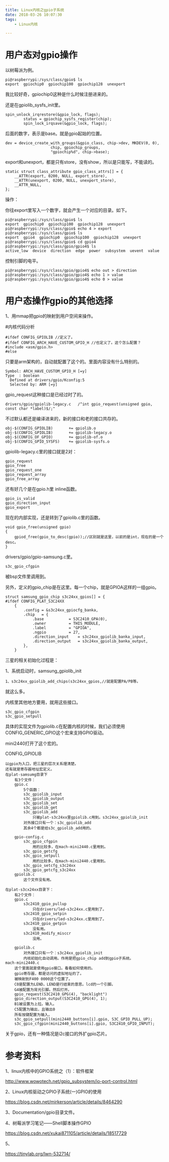 ```yaml
---
title: Linux内核之gpio子系统
date: 2018-03-26 10:07:30
tags:
	- Linux内核

---
```




# 用户态对gpio操作

以树莓派为例。

```
pi@raspberrypi:/sys/class/gpio$ ls
export  gpiochip0  gpiochip100  gpiochip128  unexport
```

我比较好奇，gpiochip0这种是什么时候注册进来的。

还是在gpiolib_sysfs_init里。

```
spin_unlock_irqrestore(&gpio_lock, flags);
		status = gpiochip_sysfs_register(chip);
		spin_lock_irqsave(&gpio_lock, flags);
```

后面的数字，表示是base。就是gpio起始的位置。

```
dev = device_create_with_groups(&gpio_class, chip->dev, MKDEV(0, 0),
					chip, gpiochip_groups,
					"gpiochip%d", chip->base);
```



export和unexport，都是只有store，没有show，所以是只能写，不能读的。

```
static struct class_attribute gpio_class_attrs[] = {
	__ATTR(export, 0200, NULL, export_store),
	__ATTR(unexport, 0200, NULL, unexport_store),
	__ATTR_NULL,
};
```



操作：

你往export里写入一个数字，就会产生一个对应的目录。如下。

```
pi@raspberrypi:/sys/class/gpio$ ls
export  gpiochip0  gpiochip100  gpiochip128  unexport
pi@raspberrypi:/sys/class/gpio$ echo 4 > export
pi@raspberrypi:/sys/class/gpio$ ls
export  gpio4  gpiochip0  gpiochip100  gpiochip128  unexport
pi@raspberrypi:/sys/class/gpio$ cd gpio4
pi@raspberrypi:/sys/class/gpio/gpio4$ ls
active_low  device  direction  edge  power  subsystem  uevent  value
```

控制引脚的电平。

```
pi@raspberrypi:/sys/class/gpio/gpio4$ echo out > direction
pi@raspberrypi:/sys/class/gpio/gpio4$ echo 1 > value 
pi@raspberrypi:/sys/class/gpio/gpio4$ echo 0 > value 
```



# 用户态操作gpio的其他选择

1、用mmap把gpio的映射到用户空间来操作。





#内核代码分析

```
#ifdef CONFIG_GPIOLIB //定义了。
#ifdef CONFIG_ARCH_HAVE_CUSTOM_GPIO_H //也定义了。这个怎么配置？
#include <asm/gpio.h>
#else
```

只要是arm架构的，自动就配置了这个的。里面内容没有什么特别的。

```
Symbol: ARCH_HAVE_CUSTOM_GPIO_H [=y]  
Type  : boolean                       
  Defined at drivers/gpio/Kconfig:5   
  Selected by: ARM [=y]               
```



gpio_request这种接口是已经过时了的。

```
drivers/gpio/gpiolib-legacy.c   /^int gpio_request(unsigned gpio, const char *label)$/;" 
```

不过默认都还是编译进来的，新的接口和老的接口共存的。

```
obj-$(CONFIG_GPIOLIB)		+= gpiolib.o
obj-$(CONFIG_GPIOLIB)		+= gpiolib-legacy.o
obj-$(CONFIG_OF_GPIO)		+= gpiolib-of.o
obj-$(CONFIG_GPIO_SYSFS)	+= gpiolib-sysfs.o
```

gpiolib-legacy.c里的接口就是2对：

```
gpio_request
gpio_free
gpio_request_one
gpio_request_array
gpio_free_array
```

还有好几个是在gpio.h里 inline函数。

```
gpio_is_valid
gpio_direction_input
gpio_export
```



现在的内部实现，还是转到了gpiolib.c里的函数。

```
void gpio_free(unsigned gpio)
{
	gpiod_free(gpio_to_desc(gpio));//区别就是这里，以前的是int，现在的是一个desc。
}
```





drivers/gpio/gpio-samsung.c里。

```
s3c_gpio_cfgpin
```

被bsp文件里调用到。

另外，定义的gpio_chip是在这里。每一个chip，就是GPIOA这样的一组gpio。

```
struct samsung_gpio_chip s3c24xx_gpios[] = {
#ifdef CONFIG_PLAT_S3C24XX
	{
		.config	= &s3c24xx_gpiocfg_banka,
		.chip	= {
			.base			= S3C2410_GPA(0),
			.owner			= THIS_MODULE,
			.label			= "GPIOA",
			.ngpio			= 27,
			.direction_input	= s3c24xx_gpiolib_banka_input,
			.direction_output	= s3c24xx_gpiolib_banka_output,
		},
	}
```

三星的相关初始化过程是：

1、系统启动时，samsung_gpiolib_init

```
1、s3c24xx_gpiolib_add_chips(s3c24xx_gpios,//就是配置PA/PB等。
```

就这么多。



内核里其他地方要用，就用这些接口。

```
s3c_gpio_cfgpin
s3c_gpio_setpull
```



具体的实现文件为gpiolib.c在配置内核的时候，我们必须使用CONFIG_GENERIC_GPIO这个宏来支持GPIO驱动。

mini2440打开了这个宏的。

CONFIG_GPIOLIB 



```
以gpio为入口，把三星的层次关系理清楚。
还有就是寄存器地址宏定义。
在plat-samsumg目录下
	有3个文件：
	gpio.c
		5个函数：
		s3c_gpiolib_input
		s3c_gpiolib_output
		s3c_gpiolib_set
		s3c_gpiolib_get
		s3c_gpiolib_add
			只被plat-s3c24xx里gpiolib.c用到。s3c24xx_gpiolib_init
		对外接口只有一个：s3c_gpiolib_add
		其余4个都是给s3c_gpiolib_add用的。
		
	gpio-config.c
		s3c_gpio_cfgpin
			用的比较多，在mach-mini2440.c里用到。
		s3c_gpio_getcfg
		s3c_gpio_setpull
			用的比较多，在mach-mini2440.c里用到。
		s3c_gpio_setcfg_s3c24xx
		s3c_gpio_getcfg_s3c24xx
	gpiolib.c
		这个文件没有用。
	
在plat-s3cx24xx目录下：
	有2个文件：
	gpio.c
		s3c2410_gpio_pullup
			只在drivers/led-s3c24xx.c里用到了。
		s3c2410_gpio_setpin
			只在drivers/led-s3c24xx.c里用到了。
		s3c2410_gpio_getpin
			没有用。
		s3c2410_modify_misccr
			没用。
	
	gpiolib.c
		对外接口只有一个：s3c24xx_gpiolib_init
		内核初始化自动调用。作用是把gpio_chip add到gpio子系统。
mach-mini2440.c
	这个里面就是使用gpio接口。看看如何使用的。
	gpio寄存器，都是访问的虚拟地址的了。
	被映射到F400 0000这个位置了。
	C0是配置为LEND，LEND是行结束的意思。lcd的一个引脚。
	G4被配置为背光引脚。然后打开。
	gpio_request(S3C2410_GPG(4), "backlight")
	gpio_direction_output(S3C2410_GPG(4), 1);
	B1被设置为上拉。输入。
	C5配置为输出，且输出0 
	所有按键配置为输入。
	s3c_gpio_setpull(mini2440_buttons[i].gpio, S3C_GPIO_PULL_UP);
	s3c_gpio_cfgpin(mini2440_buttons[i].gpio, S3C2410_GPIO_INPUT);
```



关于gpio，还有一种情况是i2c接口的外扩gpio芯片。



# 参考资料

1、linux内核中的GPIO系统之（1）：软件框架

http://www.wowotech.net/gpio_subsystem/io-port-control.html

2、Linux内核驱动之GPIO子系统(一)GPIO的使用

https://blog.csdn.net/mirkerson/article/details/8464290

3、Documentation/gpio目录文件。

4、树莓派学习笔记——Shell脚本操作GPIO

https://blog.csdn.net/xukai871105/article/details/18517729

5、

https://tinylab.org/lwn-532714/

